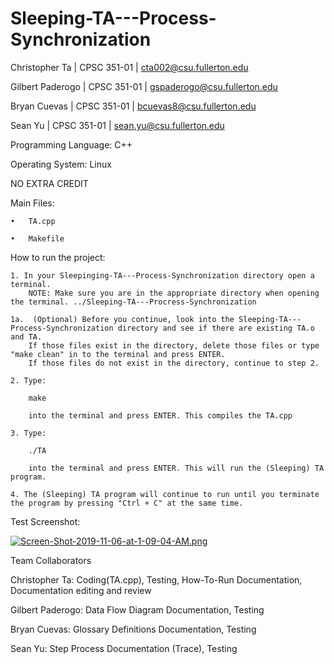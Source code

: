 # Sleeping-TA---Process-Synchronization


Christopher Ta      |       CPSC 351-01       |       cta002@csu.fullerton.edu

Gilbert Paderogo    |       CPSC 351-01       |       gspaderogo@csu.fullerton.edu

Bryan Cuevas        |       CPSC 351-01       |       bcuevas8@csu.fullerton.edu

Sean Yu             |       CPSC 351-01       |       sean.yu@csu.fullerton.edu


Programming Language: C++

Operating System: Linux

NO EXTRA CREDIT

Main Files:

    •   TA.cpp

    •   Makefile

How to run the project:

    1. In your Sleepinging-TA---Process-Synchronization directory open a terminal.
        NOTE: Make sure you are in the appropriate directory when opening the terminal. ../Sleeping-TA---Procress-Synchronization

    1a.  (Optional) Before you continue, look into the Sleeping-TA---Process-Synchronization directory and see if there are existing TA.o and TA.
        If those files exist in the directory, delete those files or type "make clean" in to the terminal and press ENTER.
        If those files do not exist in the directory, continue to step 2.

    2. Type:

        make

        into the terminal and press ENTER. This compiles the TA.cpp

    3. Type:

        ./TA

        into the terminal and press ENTER. This will run the (Sleeping) TA program.

    4. The (Sleeping) TA program will continue to run until you terminate the program by pressing "Ctrl + C" at the same time.

Test Screenshot:

[![Screen-Shot-2019-11-06-at-1-09-04-AM.png](https://i.postimg.cc/K8dJyCfM/Screen-Shot-2019-11-06-at-1-09-04-AM.png)](https://postimg.cc/18rpGCLm)

Team Collaborators

Christopher Ta: Coding(TA.cpp), Testing, How-To-Run Documentation, Documentation editing and review

Gilbert Paderogo: Data Flow Diagram Documentation, Testing

Bryan Cuevas: Glossary Definitions Documentation, Testing

Sean Yu: Step Process Documentation (Trace), Testing